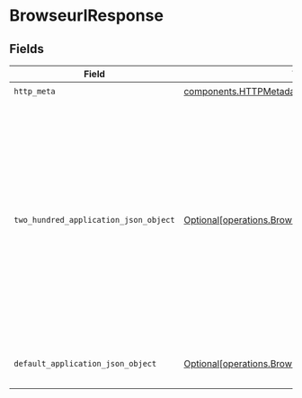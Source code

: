 # BrowseurlResponse


## Fields

| Field                                                                                                                                                                                                                                                                                                                   | Type                                                                                                                                                                                                                                                                                                                    | Required                                                                                                                                                                                                                                                                                                                | Description                                                                                                                                                                                                                                                                                                             | Example                                                                                                                                                                                                                                                                                                                 |
| ----------------------------------------------------------------------------------------------------------------------------------------------------------------------------------------------------------------------------------------------------------------------------------------------------------------------- | ----------------------------------------------------------------------------------------------------------------------------------------------------------------------------------------------------------------------------------------------------------------------------------------------------------------------- | ----------------------------------------------------------------------------------------------------------------------------------------------------------------------------------------------------------------------------------------------------------------------------------------------------------------------- | ----------------------------------------------------------------------------------------------------------------------------------------------------------------------------------------------------------------------------------------------------------------------------------------------------------------------- | ----------------------------------------------------------------------------------------------------------------------------------------------------------------------------------------------------------------------------------------------------------------------------------------------------------------------- |
| `http_meta`                                                                                                                                                                                                                                                                                                             | [components.HTTPMetadata](../../models/components/httpmetadata.md)                                                                                                                                                                                                                                                      | :heavy_check_mark:                                                                                                                                                                                                                                                                                                      | N/A                                                                                                                                                                                                                                                                                                                     |                                                                                                                                                                                                                                                                                                                         |
| `two_hundred_application_json_object`                                                                                                                                                                                                                                                                                   | [Optional[operations.BrowseurlResponseBody]](../../models/operations/browseurlresponsebody.md)                                                                                                                                                                                                                          | :heavy_minus_sign:                                                                                                                                                                                                                                                                                                      | Successful operation                                                                                                                                                                                                                                                                                                    | {<br/>"results": [<br/>{<br/>"title": "Welcome to Python.org",<br/>"link": "https://www.python.org/",<br/>"summary": "The official home of the Python Programming Language...",<br/>"full_content": "The official home of the Python Programming Language Python Python is a programming..."<br/>}<br/>],<br/>"rules": "Follow the instructions provided"<br/>} |
| `default_application_json_object`                                                                                                                                                                                                                                                                                       | [Optional[operations.BrowseurlResponseResponseBody]](../../models/operations/browseurlresponseresponsebody.md)                                                                                                                                                                                                          | :heavy_minus_sign:                                                                                                                                                                                                                                                                                                      | Error fetching search results                                                                                                                                                                                                                                                                                           | {<br/>"error": "Error fetching search results"<br/>}                                                                                                                                                                                                                                                                    |